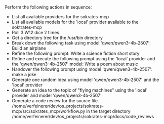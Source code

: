 Perform the following actions in sequence:

- List all available providers for the sokrates-mcp
- List all available models for the 'local' provider available to the soktrates-mcp
- Roll 3 W12 dice 2 times
- Get a directory tree for the /usr/bin directory
- Break down the following task using model 'qwen/qwen3-4b-2507': Build an airplane
- Refine the following prompt: Write a science fiction short story
- Refine and execute the following prompt using the 'local' provider and the 'qwen/qwen3-4b-2507' model: Write a poem about music
- Handover the following prompt using model 'qwen/qwen3-4b-2507': make a joke
- Generate one random idea using model 'qwen/qwen3-4b-2507' and the 'local' provider
- Generate an idea to the topic of "flying machines" using the 'local' provider and model 'qwen/qwen3-4b-2507'
- Generate a code review for the source file /home/verfeinerer/dev/os_projects/sokrates-mcp/src/sokrates_mcp/workflow.py in the target directory /home/verfeinerer/dev/os_projects/sokrates-mcp/docs/code_reviews